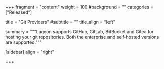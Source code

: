 +++
fragment = "content"
weight = 100
#background = ""
categories = ["Released"]

title = "Git Providers"
#subtitle = ""
title_align = "left"

summary = """Lagoon supports GitHub, GitLab, BitBucket and Gitea for hosting your git repositories. Both the enterprise and self-hosted versions are supported."""

[sidebar]
  align = "right"

+++